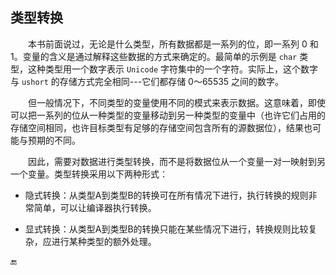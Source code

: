 ## 类型转换

&emsp;&emsp;本书前面说过，无论是什么类型，所有数据都是一系列的位，即一系列 0 和1。变量的含义是通过解释这些数据的方式来确定的。最简单的示例是 `char` 类型，这种类型用一个数字表示 `Unicode` 字符集中的一个字符。实际上，这个数字与 `ushort` 的存储方式完全相同---它们都存储 0～65535 之间的数字。

&emsp;&emsp;但一般情况下，不同类型的变量使用不同的模式来表示数据。这意味着，即使可以把一系列的位从一种类型的变量移动到另一种类型的变量中（也许它们占用的存储空间相同，也许目标类型有足够的存储空间包含所有的源数据位），结果也可能与预期的不同。

&emsp;&emsp;因此，需要对数据进行类型转换，而不是将数据位从一个变量一对一映射到另一个变量。类型转换采用以下两种形式：

* 隐式转换：从类型A到类型B的转换可在所有情况下进行，执行转换的规则非常简单，可以让编译器执行转换。

* 显式转换：从类型A到类型B的转换只能在某些情况下进行，转换规则比较复杂，应进行某种类型的额外处理。




🔚